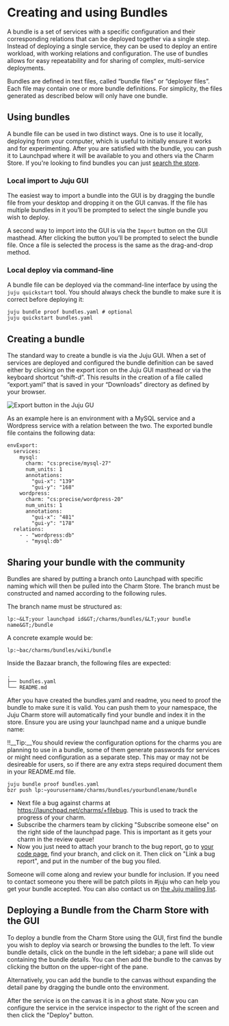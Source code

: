 # Creating and using Bundles

A bundle is a set of services with a specific configuration and their
corresponding relations that can be deployed together via a single step. Instead
of deploying a single service, they can be used to deploy an entire workload,
with working relations and configuration. The use of bundles allows for easy
repeatability and for sharing of complex, multi-service deployments.

Bundles are defined in text files, called “bundle files” or “deployer files”.
Each file may contain one or more bundle definitions. For simplicity, the files
generated as described below will only have one bundle.

## Using bundles

A bundle file can be used in two distinct ways. One is to use it locally,
deploying from your computer, which is useful to initially ensure it works and
for experimenting. After you are satisfied with the bundle, you can push it to
Launchpad where it will be available to you and others via the Charm Store. If
you're looking to find bundles you can just [search the
store](https://jujucharms.com/sidebar/search/?text=bundle).

### Local import to Juju GUI

The easiest way to import a bundle into the GUI is by dragging the bundle file
from your desktop and dropping it on the GUI canvas. If the file has multiple
bundles in it you’ll be prompted to select the single bundle you wish to deploy.

A second way to import into the GUI is via the `Import` button on the GUI
masthead. After clicking the button you’ll be prompted to select the bundle
file. Once a file is selected the process is the same as the drag-and-drop
method.

### Local deploy via command-line

A bundle file can be deployed via the command-line interface by using the `juju
quickstart` tool. You should always check the bundle to make sure it is correct
before deploying it:

    juju bundle proof bundles.yaml # optional
    juju quickstart bundles.yaml

## Creating a bundle

The standard way to create a bundle is via the Juju GUI. When a set of services
are deployed and configured the bundle definition can be saved either by
clicking on the export icon on the Juju GUI masthead or via the keyboard
shortcut “shift-d”. This results in the creation of a file called “export.yaml”
that is saved in your “Downloads” directory as defined by your browser.

![Export button in the Juju GU](media/charm_bundles_export-bundle.png)

As an example here is an environment with a MySQL service and a Wordpress
service with a relation between the two. The exported bundle file contains the
following data:

    envExport: 
      services: 
        mysql: 
          charm: "cs:precise/mysql-27"
          num_units: 1
          annotations: 
            "gui-x": "139"
            "gui-y": "168"
        wordpress: 
          charm: "cs:precise/wordpress-20"
          num_units: 1
          annotations: 
            "gui-x": "481"
            "gui-y": "178"
      relations: 
        - - "wordpress:db"
          - "mysql:db"
    

## Sharing your bundle with the community

Bundles are shared by putting a branch onto Launchpad with specific naming which
will then be pulled into the Charm Store. The branch must be constructed and
named according to the following rules.

The branch name must be structured as:

    lp:~&LT;your launchpad id&GT;/charms/bundles/&LT;your bundle name&GT;/bundle

A concrete example would be:

    lp:~bac/charms/bundles/wiki/bundle

Inside the Bazaar branch, the following files are expected:

    .
    ├── bundles.yaml
    └── README.md

After you have created the bundles.yaml and readme, you need to proof the bundle
to make sure it is valid. You can push them to your namespace, the Juju Charm
store will automatically find your bundle and index it in the store. Ensure you
are using your launchpad name and a unique bundle name:

!!__Tip:__You should review the configuration options for the charms you are
planning to use in a bundle, some of them generate passwords for services or
might need configuration as a separate step. This may or may not be desireable
for users, so if there are any extra steps required document them in your
README.md file.

    juju bundle proof bundles.yaml
    bzr push lp:~yourusername/charms/bundles/yourbundlename/bundle

 - Next file a bug against charms at <https://launchpad.net/charms/+filebug>. This is used to track the progress of your charm.
 - Subscribe the charmers team by clicking "Subscribe someone else" on the right side of the launchpad page. This is important as it gets your charm in the review queue!
 - Now you just need to attach your branch to the bug report, go to [your code page](https://code.launchpad.net/people/+me), find your branch, and click on it. Then click on "Link a bug report", and put in the number of the bug you filed.

Someone will come along and review your bundle for inclusion. If you need to
contact someone you there will be patch pilots in #juju who can help you get
your bundle accepted. You can also contact us on [the Juju mailing
list](https://lists.ubuntu.com/mailman/listinfo/juju).

## Deploying a Bundle from the Charm Store with the GUI

To deploy a bundle from the Charm Store using the GUI, first find the bundle you
wish to deploy via search or browsing the bundles to the left. To view bundle
details, click on the bundle in the left sidebar; a pane will slide out
containing the bundle details. You can then add the bundle to the canvas by
clicking the button on the upper-right of the pane.

Alternatively, you can add the bundle to the canvas without expanding the detail
pane by dragging the bundle onto the environment.

After the service is on the canvas it is in a ghost state. Now you can configure
the service in the service inspector to the right of the screen and then click
the "Deploy" button.
